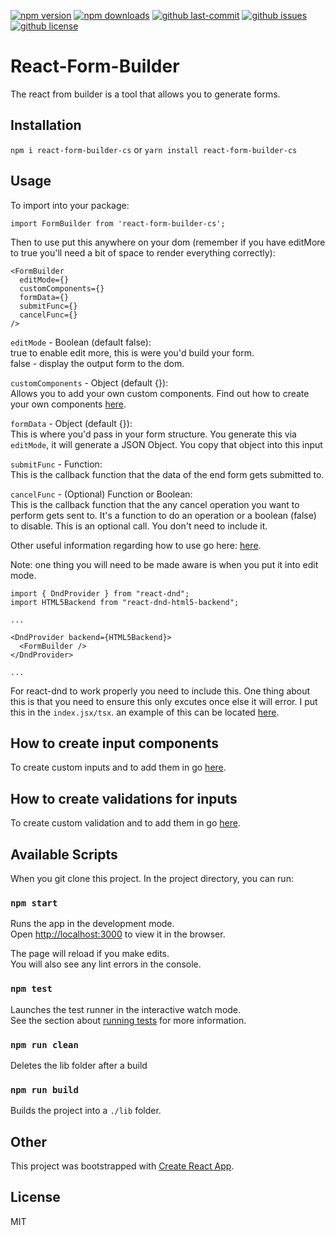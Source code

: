 [![npm version](https://img.shields.io/npm/v/react-form-builder-cs.svg?style=flat-square)](https://www.npmjs.com/package/react-form-builder-cs)
[![npm downloads](https://img.shields.io/npm/dm/react-form-builder-cs.svg?style=flat-square)](https://www.npmjs.com/package/react-form-builder-cs)
[![github last-commit](https://img.shields.io/github/last-commit/chrissheppard41/react-form-builder)](https://github.com/chrissheppard41/react-form-builder)
[![github issues](https://img.shields.io/github/issues/chrissheppard41/react-form-builder)](https://github.com/chrissheppard41/react-form-builder/issues)
[![github license](https://img.shields.io/github/license/chrissheppard41/react-form-builder)](https://github.com/chrissheppard41/react-form-builder)

# React-Form-Builder

The react from builder is a tool that allows you to generate forms. 

## Installation

`npm i react-form-builder-cs` or `yarn install react-form-builder-cs`

## Usage

To import into your package: 

`import FormBuilder from 'react-form-builder-cs';`

Then to use put this anywhere on your dom (remember if you have editMore to true you'll need a bit of space to render everything correctly):

```react
<FormBuilder
  editMode={}
  customComponents={}
  formData={}
  submitFunc={}
  cancelFunc={}
/>
```

`editMode` - Boolean (default false):\
true to enable edit more, this is were you'd build your form.\
false - display the output form to the dom.

`customComponents` - Object (default {}):\
Allows you to add your own custom components. Find out how to create your own components [here](https://github.com/chrissheppard41/react-form-builder/blob/master/examples/NewComponent/README.md).

`formData` - Object (default {}):\
This is where you'd pass in your form structure. You generate this via `editMode`, it will generate a JSON Object. You copy that object into this input

`submitFunc` - Function:\
This is the callback function that the data of the end form gets submitted to.

`cancelFunc` - (Optional) Function or Boolean:\
This is the callback function that the any cancel operation you want to perform gets sent to. It's a function to do an operation or a boolean (false) to disable. This is an optional call. You don't need to include it.

Other useful information regarding how to use go here: [here](https://github.com/chrissheppard41/react-form-builder/blob/master/examples/HowToUse/README.md).

 Note: one thing you will need to be made aware is when you put it into edit mode. 

```
import { DndProvider } from "react-dnd";
import HTML5Backend from "react-dnd-html5-backend";

...

<DndProvider backend={HTML5Backend}>
  <FormBuilder />
</DndProvider>

...
```

For react-dnd to work properly you need to include this. One thing about this is that you need to ensure this only excutes once else it will error. I put this in the `index.jsx/tsx`. an example of this can be located [here](https://github.com/chrissheppard41/react-form-builder/blob/master/src/index.tsx).

## How to create input components

To create custom inputs and to add them in go [here](https://github.com/chrissheppard41/react-form-builder/blob/master/examples/NewComponent/README.md).

## How to create validations for inputs

To create custom validation and to add them in go [here](https://github.com/chrissheppard41/react-form-builder/blob/master/examples/NewValidation/README.md).

## Available Scripts

When you git clone this project. In the project directory, you can run:

### `npm start`

Runs the app in the development mode.<br>
Open [http://localhost:3000](http://localhost:3000) to view it in the browser.

The page will reload if you make edits.<br>
You will also see any lint errors in the console.

### `npm test`

Launches the test runner in the interactive watch mode.<br>
See the section about [running tests](https://facebook.github.io/create-react-app/docs/running-tests) for more information.

### `npm run clean`

Deletes the lib folder after a build

### `npm run build`

Builds the project into a `./lib` folder.

## Other

This project was bootstrapped with [Create React App](https://github.com/facebook/create-react-app).

## License

MIT
